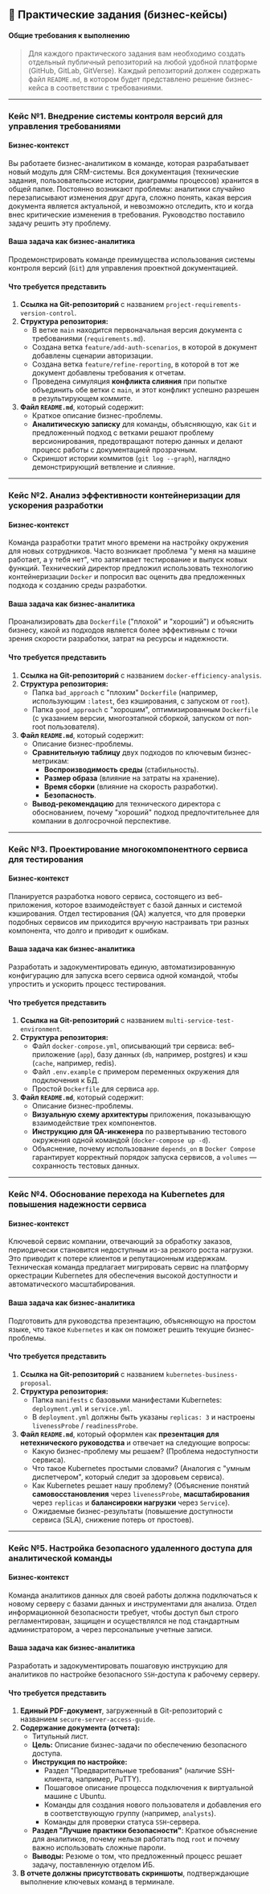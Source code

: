 ## 🚀 Практические задания (бизнес-кейсы)

#### Общие требования к выполнению
> Для каждого практического задания вам необходимо создать отдельный публичный репозиторий на любой удобной платформе (GitHub, GitLab, GitVerse). Каждый репозиторий должен содержать файл `README.md`, в котором будет представлено решение бизнес-кейса в соответствии с требованиями.

---

### Кейс №1. Внедрение системы контроля версий для управления требованиями

#### Бизнес-контекст
Вы работаете бизнес-аналитиком в команде, которая разрабатывает новый модуль для CRM-системы. Вся документация (технические задания, пользовательские истории, диаграммы процессов) хранится в общей папке. Постоянно возникают проблемы: аналитики случайно перезаписывают изменения друг друга, сложно понять, какая версия документа является актуальной, и невозможно отследить, кто и когда внес критические изменения в требования. Руководство поставило задачу решить эту проблему.

#### Ваша задача как бизнес-аналитика
Продемонстрировать команде преимущества использования системы контроля версий (`Git`) для управления проектной документацией.

#### Что требуется представить
1.  **Ссылка на Git-репозиторий** с названием `project-requirements-version-control`.
2.  **Структура репозитория:**
    *   В ветке `main` находится первоначальная версия документа с требованиями (`requirements.md`).
    *   Создана ветка `feature/add-auth-scenarios`, в которой в документ добавлены сценарии авторизации.
    *   Создана ветка `feature/refine-reporting`, в которой в тот же документ добавлены требования к отчетам.
    *   Проведена симуляция **конфликта слияния** при попытке объединить обе ветки с `main`, и этот конфликт успешно разрешен в результирующем коммите.
3.  **Файл `README.md`**, который содержит:
    *   Краткое описание бизнес-проблемы.
    *   **Аналитическую записку** для команды, объясняющую, как `Git` и предложенный подход с ветками решают проблему версионирования, предотвращают потерю данных и делают процесс работы с документацией прозрачным.
    *   Скриншот истории коммитов (`git log --graph`), наглядно демонстрирующий ветвление и слияние.

---

### Кейс №2. Анализ эффективности контейнеризации для ускорения разработки

#### Бизнес-контекст
Команда разработки тратит много времени на настройку окружения для новых сотрудников. Часто возникает проблема "у меня на машине работает, а у тебя нет", что затягивает тестирование и выпуск новых функций. Технический директор предложил использовать технологию контейнеризации `Docker` и попросил вас оценить два предложенных подхода к созданию среды разработки.

#### Ваша задача как бизнес-аналитика
Проанализировать два `Dockerfile` ("плохой" и "хороший") и объяснить бизнесу, какой из подходов является более эффективным с точки зрения скорости разработки, затрат на ресурсы и надежности.

#### Что требуется представить
1.  **Ссылка на Git-репозиторий** с названием `docker-efficiency-analysis`.
2.  **Структура репозитория:**
    *   Папка `bad_approach` с "плохим" `Dockerfile` (например, использующим `:latest`, без кэширования, с запуском от `root`).
    *   Папка `good_approach` с "хорошим", оптимизированным `Dockerfile` (с указанием версии, многоэтапной сборкой, запуском от non-root пользователя).
3.  **Файл `README.md`**, который содержит:
    *   Описание бизнес-проблемы.
    *   **Сравнительную таблицу** двух подходов по ключевым бизнес-метрикам:
        *   **Воспроизводимость среды** (стабильность).
        *   **Размер образа** (влияние на затраты на хранение).
        *   **Время сборки** (влияние на скорость разработки).
        *   **Безопасность**.
    *   **Вывод-рекомендацию** для технического директора с обоснованием, почему "хороший" подход предпочтительнее для компании в долгосрочной перспективе.

---

### Кейс №3. Проектирование многокомпонентного сервиса для тестирования

#### Бизнес-контекст
Планируется разработка нового сервиса, состоящего из веб-приложения, которое взаимодействует с базой данных и системой кэширования. Отдел тестирования (QA) жалуется, что для проверки подобных сервисов им приходится вручную настраивать три разных компонента, что долго и приводит к ошибкам.

#### Ваша задача как бизнес-аналитика
Разработать и задокументировать единую, автоматизированную конфигурацию для запуска всего сервиса одной командой, чтобы упростить и ускорить процесс тестирования.

#### Что требуется представить
1.  **Ссылка на Git-репозиторий** с названием `multi-service-test-environment`.
2.  **Структура репозитория:**
    *   Файл `docker-compose.yml`, описывающий три сервиса: веб-приложение (`app`), базу данных (`db`, например, postgres) и кэш (`cache`, например, redis).
    *   Файл `.env.example` с примером переменных окружения для подключения к БД.
    *   Простой `Dockerfile` для сервиса `app`.
3.  **Файл `README.md`**, который содержит:
    *   Описание бизнес-проблемы.
    *   **Визуальную схему архитектуры** приложения, показывающую взаимодействие трех компонентов.
    *   **Инструкцию для QA-инженера** по развертыванию тестового окружения одной командой (`docker-compose up -d`).
    *   Объяснение, почему использование `depends_on` в `Docker Compose` гарантирует корректный порядок запуска сервисов, а `volumes` — сохранность тестовых данных.

---

### Кейс №4. Обоснование перехода на Kubernetes для повышения надежности сервиса

#### Бизнес-контекст
Ключевой сервис компании, отвечающий за обработку заказов, периодически становится недоступным из-за резкого роста нагрузки. Это приводит к потере клиентов и репутационным издержкам. Техническая команда предлагает мигрировать сервис на платформу оркестрации Kubernetes для обеспечения высокой доступности и автоматического масштабирования.

#### Ваша задача как бизнес-аналитика
Подготовить для руководства презентацию, объясняющую на простом языке, что такое `Kubernetes` и как он поможет решить текущие бизнес-проблемы.

#### Что требуется представить
1.  **Ссылка на Git-репозиторий** с названием `kubernetes-business-proposal`.
2.  **Структура репозитория:**
    *   Папка `manifests` с базовыми манифестами Kubernetes: `deployment.yml` и `service.yml`.
    *   В `deployment.yml` должны быть указаны `replicas: 3` и настроены `livenessProbe` / `readinessProbe`.
3.  **Файл `README.md`**, который оформлен как **презентация для нетехнического руководства** и отвечает на следующие вопросы:
    *   Какую бизнес-проблему мы решаем? (Проблема недоступности сервиса).
    *   Что такое Kubernetes простыми словами? (Аналогия с "умным диспетчером", который следит за здоровьем сервиса).
    *   Как Kubernetes решает нашу проблему? (Объяснение понятий **самовосстановления** через `livenessProbe`, **масштабирования** через `replicas` и **балансировки нагрузки** через `Service`).
    *   Ожидаемые бизнес-результаты (повышение доступности сервиса (SLA), снижение потерь от простоев).

---

### Кейс №5. Настройка безопасного удаленного доступа для аналитической команды

#### Бизнес-контекст
Команда аналитиков данных для своей работы должна подключаться к новому серверу с базами данных и инструментами для анализа. Отдел информационной безопасности требует, чтобы доступ был строго регламентирован, защищен и осуществлялся не под стандартным администратором, а через персональные учетные записи.

#### Ваша задача как бизнес-аналитика
Разработать и задокументировать пошаговую инструкцию для аналитиков по настройке безопасного `SSH`-доступа к рабочему серверу.

#### Что требуется представить
1.  **Единый PDF-документ**, загруженный в Git-репозиторий с названием `secure-server-access-guide`.
2.  **Содержание документа (отчета):**
    *   Титульный лист.
    *   **Цель:** Описание бизнес-задачи по обеспечению безопасного доступа.
    *   **Инструкция по настройке:**
        *   Раздел "Предварительные требования" (наличие SSH-клиента, например, PuTTY).
        *   Пошаговое описание процесса подключения к виртуальной машине с Ubuntu.
        *   Команды для создания нового пользователя и добавления его в соответствующую группу (например, `analysts`).
        *   Команды для проверки статуса `SSH`-сервера.
    *   **Раздел "Лучшие практики безопасности"**: Краткое объяснение для аналитиков, почему нельзя работать под `root` и почему важно использовать сложные пароли.
    *   **Выводы:** Резюме о том, что предложенный процесс решает задачу, поставленную отделом ИБ.
3.  **В отчете должны присутствовать скриншоты**, подтверждающие выполнение ключевых команд в терминале.